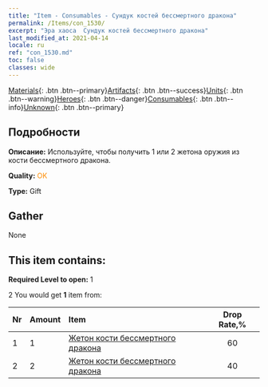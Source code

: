 ```yaml
---
title: "Item - Consumables - Сундук костей бессмертного дракона"
permalink: /Items/con_1530/
excerpt: "Эра хаоса  Сундук костей бессмертного дракона"
last_modified_at: 2021-04-14
locale: ru
ref: "con_1530.md"
toc: false
classes: wide
---
```

 [Materials](/ru/Items/){: .btn .btn--primary}[Artifacts](/ru/Items/Artifacts/){: .btn .btn--success}[Units](/ru/Items/Units/){: .btn .btn--warning}[Heroes](/ru/Items/Heroes/){: .btn .btn--danger}[Consumables](/ru/Items/Consumables/){: .btn .btn--info}[Unknown](/ru/Items/Unknown/){: .btn .btn--primary}

## Подробности
 **Описание:** Используйте, чтобы получить 1 или 2 жетона оружия из кости бессмертного дракона.

 **Quality:** <span style="color: #FF8C00">OK</span>

 **Type:** Gift

## Gather

  None

## This item contains:

 **Required Level to open:** 1

 2 You would get **1** item  from:

  | Nr | Amount |     Item    | Drop Rate,% |
  |:---|:-------|:------------|:---------:|
  | 1 | 1 | [Жетон кости бессмертного дракона](/ru/Items/con_980/) | 60 | 
  | 2 | 2 | [Жетон кости бессмертного дракона](/ru/Items/con_980/) | 40 | 
